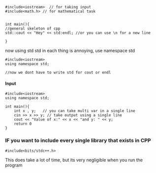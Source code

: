 ```
#include<iostream>  // for taking input
#include<math.h> // for mathematical task


int main(){
//general skeleton of cpp
std::cout << "Hey" << std:endl; //or you can use \n for a new line

}
```

now using std std in each thing is annoying, 
use namespace std


```
#include<iostream> 
using namespace std;

//now we dont have to write std for cout or endl
```


#### Input

```
#include<iostream>
using namespace std;

int main(){
	int x , y;   // you can take multi var in a single line
	cin >> x >> y; // take output using a single line
	cout << "Value of x:" << x << "and y: " << y;
	return 0
}

```


### IF you want to include every single library that exists in CPP

```
#include<bits/stdc++.h>
```
This does take a lot of time, but its very negligible when you run the program